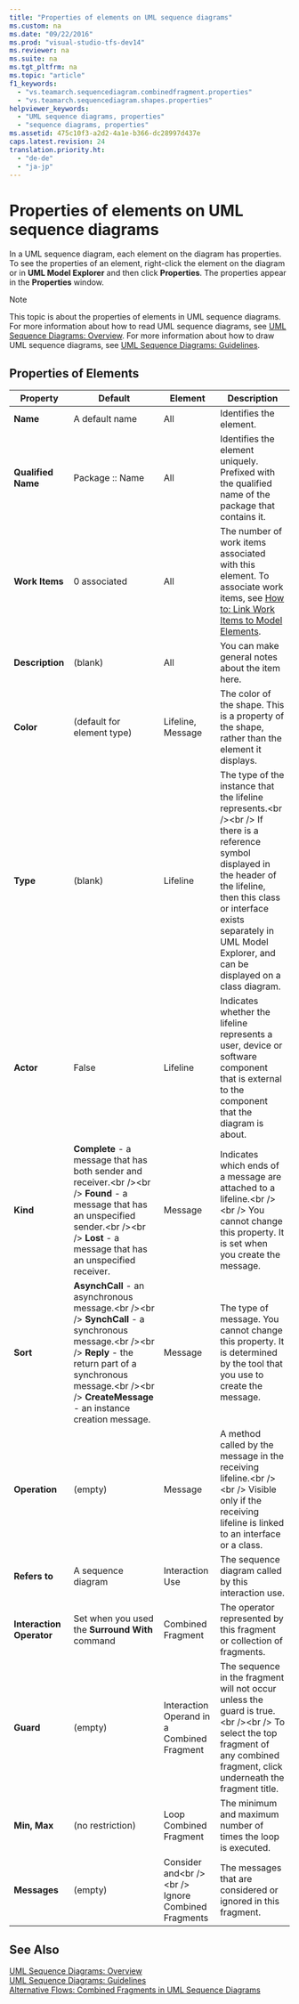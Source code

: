 ```yaml
---
title: "Properties of elements on UML sequence diagrams"
ms.custom: na
ms.date: "09/22/2016"
ms.prod: "visual-studio-tfs-dev14"
ms.reviewer: na
ms.suite: na
ms.tgt_pltfrm: na
ms.topic: "article"
f1_keywords: 
  - "vs.teamarch.sequencediagram.combinedfragment.properties"
  - "vs.teamarch.sequencediagram.shapes.properties"
helpviewer_keywords: 
  - "UML sequence diagrams, properties"
  - "sequence diagrams, properties"
ms.assetid: 475c10f3-a2d2-4a1e-b366-dc28997d437e
caps.latest.revision: 24
translation.priority.ht: 
  - "de-de"
  - "ja-jp"
---
```

# Properties of elements on UML sequence diagrams
In a UML sequence diagram, each element on the diagram has properties. To see the properties of an element, right-click the element on the diagram or in **UML Model Explorer** and then click **Properties**. The properties appear in the **Properties** window.  
  
> [!NOTE]
>  This topic is about the properties of elements in UML sequence diagrams. For more information about how to read UML sequence diagrams, see [UML Sequence Diagrams: Overview](../vs140/uml-sequence-diagrams--reference.md). For more information about how to draw UML sequence diagrams, see [UML Sequence Diagrams: Guidelines](../vs140/uml-sequence-diagrams--guidelines.md).  
  
## Properties of Elements  
  
|Property|Default|Element|Description|  
|--------------|-------------|-------------|-----------------|  
|**Name**|A default name|All|Identifies the element.|  
|**Qualified Name**|Package :: Name|All|Identifies the element uniquely. Prefixed with the qualified name of the package that contains it.|  
|**Work Items**|0 associated|All|The number of work items associated with this element. To associate work items, see [How to: Link Work Items to Model Elements](../vs140/link-model-elements-and-work-items.md).|  
|**Description**|(blank)|All|You can make general notes about the item here.|  
|**Color**|(default for element type)|Lifeline, Message|The color of the shape. This is a property of the shape, rather than the element it displays.|  
|**Type**|(blank)|Lifeline|The type of the instance that the lifeline represents.\<br />\<br /> If there is a reference symbol displayed in the header of the lifeline, then this class or interface exists separately in UML Model Explorer, and can be displayed on a class diagram.|  
|**Actor**|False|Lifeline|Indicates whether the lifeline represents a user, device or software component that is external to the component that the diagram is about.|  
|**Kind**|**Complete** - a message that has both sender and receiver.\<br />\<br /> **Found** - a message that has an unspecified sender.\<br />\<br /> **Lost** - a message that has an unspecified receiver.|Message|Indicates which ends of a message are attached to a lifeline.\<br />\<br /> You cannot change this property. It is set when you create the message.|  
|**Sort**|**AsynchCall** - an asynchronous message.\<br />\<br /> **SynchCall** - a synchronous message.\<br />\<br /> **Reply** - the return part of a synchronous message.\<br />\<br /> **CreateMessage** - an instance creation message.|Message|The type of message. You cannot change this property. It is determined by the tool that you use to create the message.|  
|**Operation**|(empty)|Message|A method called by the message in the receiving lifeline.\<br />\<br /> Visible only if the receiving lifeline is linked to an interface or a class.|  
|**Refers to**|A sequence diagram|Interaction Use|The sequence diagram called by this interaction use.|  
|**Interaction Operator**|Set when you used the **Surround With** command|Combined Fragment|The operator represented by this fragment or collection of fragments.|  
|**Guard**|(empty)|Interaction Operand in a Combined Fragment|The sequence in the fragment will not occur unless the guard is true.\<br />\<br /> To select the top fragment of any combined fragment, click underneath the fragment title.|  
|**Min, Max**|(no restriction)|Loop Combined Fragment|The minimum and maximum number of times the loop is executed.|  
|**Messages**|(empty)|Consider and\<br />\<br /> Ignore Combined Fragments|The messages that are considered or ignored in this fragment.|  
  
## See Also  
 [UML Sequence Diagrams: Overview](../vs140/uml-sequence-diagrams--reference.md)   
 [UML Sequence Diagrams: Guidelines](../vs140/uml-sequence-diagrams--guidelines.md)   
 [Alternative Flows: Combined Fragments in UML Sequence Diagrams](../vs140/describe-control-flow-with-fragments-on-uml-sequence-diagrams.md)